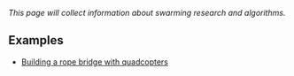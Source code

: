 *This page will collect information about swarming research and algorithms.*

Examples
--------

* [Building a rope bridge with quadcopters](https://www.youtube.com/watch?v=CCDIuZUfETc)
